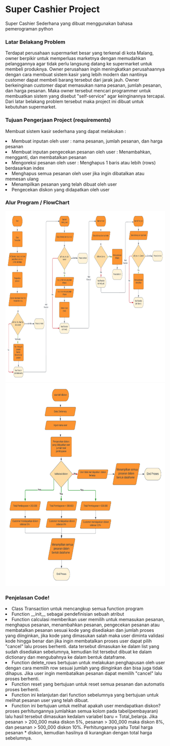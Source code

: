 <h1> Super Cashier Project </h1>
Super Cashier Sederhana yang dibuat menggunakan bahasa pemerograman python 

<h3> Latar Belakang Problem </h3>
Terdapat perusahaan supermarket besar yang terkenal di kota Malang, owner berpikir untuk memperluas marketnya dengan memudahkan pelanggannya agar tidak perlu langsung datang ke supermarket untuk membeli produknya. Owner perusahaan ingin meningkatkan perusahaannya dengan cara membuat sistem kasir yang lebih modern dan nantinya customer dapat membeli barang tersebut dari jarak jauh. Owner berkeinginan customer dapat memasukan nama pesanan, jumlah pesanan, dan harga pesanan. Maka owner tersebut mencari programmer untuk membuatkan sistem yang disebut "self-service" agar keinginannya tercapai. Dari latar belakang problem tersebut maka project ini dibuat untuk kebutuhan supermarket.

<h3> Tujuan Pengerjaan Project (requirements) </h3>
Membuat sistem kasir sederhana yang dapat melakukan : 
<p>
</li><li> Membuat inputan oleh user : nama pesanan, jumlah pesanan, dan harga pesanan 
</li><li> Membuat inputan pengecekan pesanan oleh user : Menambahkan, mengganti, dan membatalkan pesanan
</li><li> Mengoreksi pesanan oleh user : Menghapus 1 baris atau lebih (rows) berdasarkan index
</li><li> Menghapus semua pesanan oleh user jika ingin dibatalkan atau memesan ulang
</li><li> Menampilkan pesanan yang telah dibuat oleh user
</li><li> Pengecekan diskon yang didapatkan oleh user

<h3> Alur Program / FlowChart </h3>
<center>
    <img src="Flowchart_1.png" width="1020" height="540" />
</center>
<center>
    <img src="Flowchart_2.png" width="720" height="640" />
</center>

<h3> Penjelasan Code!</h3>
</li><li> Class Transaction untuk mencangkup semua function program
</li><li> Function __init__ sebagai pendefinisian sebuah atribut
</li><li> Function calculasi memberikan user memilih untuk memasukan pesanan, menghapus pesanan, menambahkan pesanan, pengecekan pesanan atau membatalkan pesanan sesuai kode yang disediakan dan jumlah proses yang diinginkan, jika kode yang dimasukan salah maka user diminta validasi kode hingga benar dan jika ingin membatalkan proses user dapat pilih "cancel" lalu proses berhenti. data tersebut dimasukan ke dalam list yang sudah disediakan sebelumnya, kemudian list tersebut dibuat ke 
dalam dictionary dan mengubahnya ke dalam bentuk dataframe.
</li><li> Function delete_rows bertujuan untuk melakukan penghapusan oleh user dengan cara memilih row sesuai jumlah yang diinginkan dan bisa juga tidak dihapus. 
Jika user ingin membatalkan pesanan dapat memilih "cancel" lalu proses berhenti.
</li><li> Function reset yang bertujuan untuk reset semua pesanan dan automatis proses berhenti.
</li><li> Function ini kelanjutan dari function sebelumnya yang bertujuan untuk melihat pesanan user yang telah dibuat.
</li><li> Function ini bertujuan untuk melihat apakah user mendapatkan diskon? proses perhitungannya jumlahkan semua kolom pada tabel(pembayaran) lalu hasil tersebut dimasukan kedalam variabel baru = Total_belanja. Jika pesanan > 200_000 maka diskon 5%, pesanan > 300_000 maka diskon 8%, dan pesanan > 500_000 diskon 10%. Perhitungannya yaitu Total harga pesanan * diskon, kemudian hasilnya di kurangkan dengan total harga sebelumnya.

